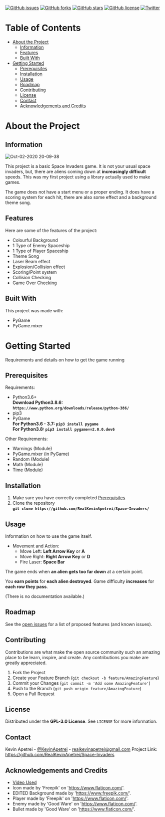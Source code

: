 [![GitHub issues](https://img.shields.io/github/issues/RealKevinApetrei/Space-Invaders)](https://github.com/RealKevinApetrei/Space-Invaders/issues) 
[![GitHub forks](https://img.shields.io/github/forks/RealKevinApetrei/Space-Invaders)](https://github.com/RealKevinApetrei/Space-Invaders/network)
[![GitHub stars](https://img.shields.io/github/stars/RealKevinApetrei/Space-Invaders)](https://github.com/RealKevinApetrei/Space-Invaders/stargazers)
[![GitHub license](https://img.shields.io/github/license/RealKevinApetrei/Space-Invaders)](https://github.com/RealKevinApetrei/Space-Invaders/blob/master/LICENSE)
[![Twitter](https://img.shields.io/twitter/url?style=social)](https://twitter.com/intent/tweet?text=Wow:&url=https%3A%2F%2Fgithub.com%2FRealKevinApetrei%2FSpace-Invaders)

# Table of Contents
- [About the Project](#about-the-project)
  - [Information](##information)
  - [Features](##features)
  - [Built With](##built-with)
- [Getting Started](#getting-started)
  - [Prerequisites](##prerequisites)
  - [Installation](##installation)
  - [Usage](##usage)
  - [Roadmap](##roadmap)
  - [Contributing](##contributing)
  - [License](##license)
  - [Contact](##contact)
  - [Acknowledgements and Credits](##acknowledgements-and-credits)

# About the Project
## Information
![Oct-02-2020 20-09-38](https://user-images.githubusercontent.com/65184258/94960718-3f414580-04eb-11eb-9109-e5c3d94e9a0d.gif)

This project is a basic Space Invaders game. It is not your usual space invaders, but, there are aliens coming down at **increasingly difficult** speeds. This was my first project using a library actually used to make games.

The game does not have a start menu or a proper ending. It does have a scoring system for each hit, there are also some effect and a background theme song.

## Features
Here are some of the features of the project:

- Colourful Background
- 1 Type of Enemy Spaceship
- 1 Type of Player Spaceship
- Theme Song
- Laser Beam effect
- Explosion/Collision effect
- Scoring/Point system
- Collision Checking
- Game Over Checking

## Built With
This project was made with:

- PyGame
- PyGame.mixer

# Getting Started
Requirements and details on how to get the game running

## Prerequisites
Requirements:

- Python3.6+\
  **Download Python3.8.6: `https://www.python.org/downloads/release/python-386/`**
- pip3
- PyGame\
  **For Python3.6 - 3.7: `pip3 install pygame`**\
  **For Python3.8: `pip3 install pygame==2.0.0.dev6`**
  
Other Requirements:

- Warnings (Module)
- PyGame.mixer (in PyGame)
- Random (Module)
- Math (Module)
- Time (Module)

## Installation
1. Make sure you have correctly completed [Prerequisites](##prerequisites)
2. Clone the repository\
   **`git clone https://github.com/RealKevinApetrei/Space-Invaders/`**

## Usage
Information on how to use the game itself.

- Movement and Action:
  - Move Left: **Left Arrow Key** or **A**
  - Move Right: **Right Arrow Key** or **D**
  - Fire Laser: **Space Bar**

The game ends when **an alien gets too far down** at a certain point.

You **earn points** for **each alien destroyed**.
Game difficulty **increases** for **each row they pass**.

(There is no documentation available.)

## Roadmap

See the [open issues](https://github.com/RealKevinApetrei/Space-Invaders/issues) for a list of proposed features (and known issues).

## Contributing

Contributions are what make the open source community such an amazing place to be learn, inspire, and create. Any contributions you make are greatly appreciated.

1. Fork the Project
2. Create your Feature Branch (`git checkout -b feature/AmazingFeature`)
3. Commit your Changes (`git commit -m 'Add some AmazingFeature'`)
4. Push to the Branch (`git push origin feature/AmazingFeature`)
5. Open a Pull Request

## License

Distributed under the **GPL-3.0 License**. See `LICENSE` for more information.

## Contact

Kevin Apetrei - [@KevinApetrei](https://twitter.com/KevinApetrei) - realkevinapetrei@gmail.com
Project Link: https://github.com/RealKevinApetrei/Space-Invaders

## Acknowledgements and Credits
- [Video Used](https://www.youtube.com/watch?v=FfWpgLFMI7w)
- Icon made by 'Freepik' on 'https://www.flaticon.com/'.
- EDITED Background made by 'https://www.freepik.com/'.
- Player made by 'Freepik' on 'https://www.flaticon.com/'.
- Enemy made by 'Good Ware' on 'https://www.flaticon.com/'.
- Bullet made by 'Good Ware' on 'https://www.flaticon.com/'.

  

